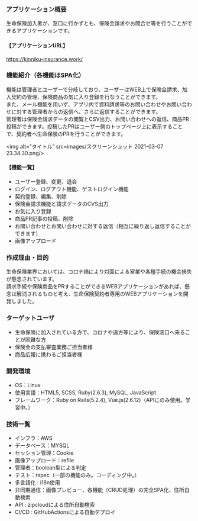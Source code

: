 ### アプリケーション概要
生命保険加入者が、窓口に行かずとも、保険金請求やお問合せ等を行うことができるアプリケーションです。<br>

#### 【アプリケーションURL】
https://kinniku-insurance.work/

### 機能紹介（各機能はSPA化）
機能は管理者とユーザーで分岐しており、ユーザーはWEB上で保険金請求、加入契約の管理、保険商品の気に入り登録を行なうことができます。<br>
また、メール機能を用いず、アプリ内で資料請求等のお問い合わせやお問い合わせに対する管理者からの返信へ、さらに返信することができます。<br>
管理者は保険金請求データの閲覧とCSV出力、お問い合わせへの返信、商品PR投稿ができます。投稿したPRはユーザー側のトップページ上に表示することで、契約者へ生命保険のPRを行うことができます。

<img alt=”タイトル” src=images/スクリーンショット 2021-03-07 23.34.30.png/>

#### 【機能一覧】
- ユーザー登録、変更、退会
- ログイン、ログアウト機能、ゲストログイン機能
- 契約登録、編集、削除
- 保険金請求機能と請求データのCVS出力
- お気に入り登録
- 商品PR記事の投稿、削除
- お問い合わせとお問い合わせに対する返信（相互に繰り返し返信することができます）
- 画像アップロード


### 作成理由・目的
生命保険業界においては、コロナ禍により対面による営業や各種手続の機会損失が懸念されています。<br>
請求手続や保険商品をPRすることができるWEBアプリケーションがあれば、懸念は解消されるものと考え、生命保険契約者専用のWEBアプリケーションを開発しました。

### ターゲットユーザ
- 生命保険に加入されている方で、コロナや遠方等により、保険窓口へ来ることが困難な方
- 保険金の支払審査業務ご担当者様
- 商品広報に携わるご担当者様


### 開発環境
- OS：Linux
- 使用言語：HTML5, SCSS, Ruby(2.6.3), MySQL, JavaScript
- フレームワーク：Ruby on Rails(5.2.4), Vue.js(2.6.12)（APIにのみ使用。学習中。）

### 技術一覧
- インフラ：AWS
- データベース：MYSQL
- セッション管理：Cookie
- 画像アップロード：refile
- 管理者：boolean型による判定
- テスト：rspec（一部の機能のみ。コーディング中。）
- 多言語化 : i18n使用
- 非同期通信：画像プレビュー、各機能（CRUD処理）の完全SPA化、住所自動検索
- API : zipcloudによる住所自動検索
- CI/CD : GitHubActionsによる自動デプロイ

